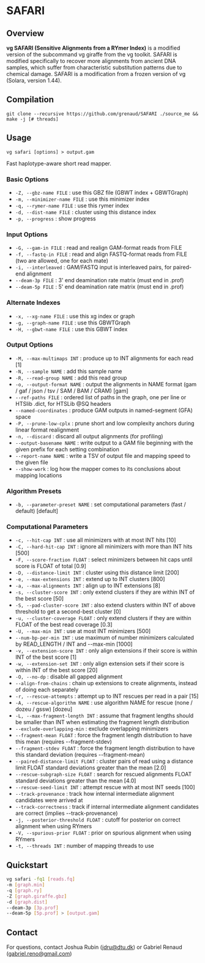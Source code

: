 
# SAFARI

## Overview
**vg SAFARI (Sensitive Alignments from a RYmer Index)** is a modified version of the subcommand vg giraffe from the vg toolkit.
SAFARI is modified specifically to recover more alignments from ancient DNA samples, which suffer from characteristic substitution patterns due to chemical damage.
SAFARI is a modification from a frozen version of vg (Solara, version 1.44).

## Compilation

`git clone --recursive https://github.com/grenaud/SAFARI
./source_me && make -j [# threads]`

## Usage

`vg safari [options] > output.gam`

Fast haplotype-aware short read mapper.

### Basic Options

- `-Z, --gbz-name FILE` : use this GBZ file (GBWT index + GBWTGraph)
- `-m, --minimizer-name FILE` : use this minimizer index
- `-q, --rymer-name FILE` : use this rymer index
- `-d, --dist-name FILE` : cluster using this distance index
- `-p, --progress` : show progress

### Input Options

- `-G, --gam-in FILE` : read and realign GAM-format reads from FILE
- `-f, --fastq-in FILE` : read and align FASTQ-format reads from FILE (two are allowed, one for each mate)
- `-i, --interleaved` : GAM/FASTQ input is interleaved pairs, for paired-end alignment
- `--deam-3p FILE` : 3' end deamination rate matrix (must end in .prof)
- `--deam-5p FILE` : 5' end deamination rate matrix (must end in .prof)

### Alternate Indexes

- `-x, --xg-name FILE` : use this xg index or graph
- `-g, --graph-name FILE` : use this GBWTGraph
- `-H, --gbwt-name FILE` : use this GBWT index

### Output Options

- `-M, --max-multimaps INT` : produce up to INT alignments for each read [1]
- `-N, --sample NAME` : add this sample name
- `-R, --read-group NAME` : add this read group
- `-o, --output-format NAME` : output the alignments in NAME format (gam / gaf / json / tsv / SAM / BAM / CRAM) [gam]
- `--ref-paths FILE` : ordered list of paths in the graph, one per line or HTSlib .dict, for HTSLib @SQ headers
- `--named-coordinates` : produce GAM outputs in named-segment (GFA) space
- `-P, --prune-low-cplx` : prune short and low complexity anchors during linear format realignment
- `-n, --discard` : discard all output alignments (for profiling)
- `--output-basename NAME` : write output to a GAM file beginning with the given prefix for each setting combination
- `--report-name NAME` : write a TSV of output file and mapping speed to the given file
- `--show-work` : log how the mapper comes to its conclusions about mapping locations

### Algorithm Presets

- `-b, --parameter-preset NAME` : set computational parameters (fast / default) [default]

### Computational Parameters

- `-c, --hit-cap INT` : use all minimizers with at most INT hits [10]
- `-C, --hard-hit-cap INT` : ignore all minimizers with more than INT hits [500]
- `-F, --score-fraction FLOAT` : select minimizers between hit caps until score is FLOAT of total [0.9]
- `-D, --distance-limit INT` : cluster using this distance limit [200]
- `-e, --max-extensions INT` : extend up to INT clusters [800]
- `-a, --max-alignments INT` : align up to INT extensions [8]
- `-s, --cluster-score INT` : only extend clusters if they are within INT of the best score [50]
- `-S, --pad-cluster-score INT` : also extend clusters within INT of above threshold to get a second-best cluster [0]
- `-u, --cluster-coverage FLOAT` : only extend clusters if they are within FLOAT of the best read coverage [0.3]
- `-U, --max-min INT` : use at most INT minimizers [500]
- `--num-bp-per-min INT` : use maximum of number minimizers calculated by READ_LENGTH / INT and --max-min [1000]
- `-v, --extension-score INT` : only align extensions if their score is within INT of the best score [1]
- `-w, --extension-set INT` : only align extension sets if their score is within INT of the best score [20]
- `-O, --no-dp` : disable all gapped alignment
- `--align-from-chains` : chain up extensions to create alignments, instead of doing each separately
- `-r, --rescue-attempts` : attempt up to INT rescues per read in a pair [15]
- `-A, --rescue-algorithm NAME` : use algorithm NAME for rescue (none / dozeu / gssw) [dozeu]
- `-L, --max-fragment-length INT` : assume that fragment lengths should be smaller than INT when estimating the fragment length distribution
- `--exclude-overlapping-min` : exclude overlapping minimizers
- `--fragment-mean FLOAT` : force the fragment length distribution to have this mean (requires --fragment-stdev)
- `--fragment-stdev FLOAT` : force the fragment length distribution to have this standard deviation (requires --fragment-mean)
- `--paired-distance-limit FLOAT` : cluster pairs of read using a distance limit FLOAT standard deviations greater than the mean [2.0]
- `--rescue-subgraph-size FLOAT` : search for rescued alignments FLOAT standard deviations greater than the mean [4.0]
- `--rescue-seed-limit INT` : attempt rescue with at most INT seeds [100]
- `--track-provenance` : track how internal intermediate alignment candidates were arrived at
- `--track-correctness` : track if internal intermediate alignment candidates are correct (implies --track-provenance)
- `-j, --posterior-threshold FLOAT` : cutoff for posterior on correct alignment when using RYmers
- `-V, --spurious-prior FLOAT` : prior on spurious alignment when using RYmers
- `-t, --threads INT` : number of mapping threads to use

## Quickstart

```bash
vg safari -fq1 [reads.fq]
-m [graph.min]
-q [graph.ry]
-Z [graph.giraffe.gbz]
-d [graph.dist]
--deam-3p [3p.prof]
--deam-5p [5p.prof] > [output.gam]
```

## Contact

For questions, contact Joshua Rubin (jdru@dtu.dk) or Gabriel Renaud (gabriel.reno@gmail.com)

